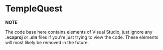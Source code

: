 # TempleQuest

**NOTE** 

The code base here contains elements of Visual Studio, just ignore any **.vcxproj** or **.sln** files if you're just trying
to view the code. These elements will most likely be removed in the future.
